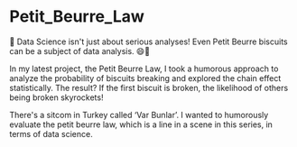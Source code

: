 # Petit_Beurre_Law
 
🎯 Data Science isn't just about serious analyses! Even Petit Beurre biscuits can be a subject of data analysis. 😄🍪

In my latest project, the Petit Beurre Law, I took a humorous approach to analyze the probability of biscuits breaking and explored the chain effect statistically. The result? If the first biscuit is broken, the likelihood of others being broken skyrockets!

There's a sitcom in Turkey called ‘Var Bunlar’. I wanted to humorously evaluate the petit beurre law, which is a line in a scene in this series, in terms of data science.

